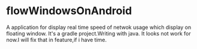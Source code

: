 # flowWindowsOnAndroid
A application for display real time speed of netwok usage which display on floating window.
It's a gradle project.Writing with java.
It looks not work for now.I will fix that in feature,if i have time.
